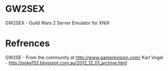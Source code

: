 # GW2SEX
GW2SEX - Guild Wars 2 Server Emulator for XNIX

# Refrences
GW2SE - From the community at http://www.gamerevision.com/
Karl Vogel - http://poke152.blogspot.com.au/2012_12_01_archive.html
